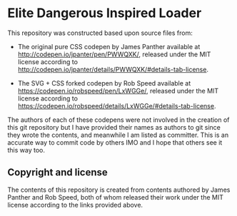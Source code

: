 # Elite Dangerous Inspired Loader

This repository was constructed based upon source files from:

  * The original pure CSS codepen by James Panther available at
    http://codepen.io/jpanter/pen/PWWQXK/, released under the
    MIT license according to
    http://codepen.io/jpanter/details/PWWQXK/#details-tab-license.

  * The SVG + CSS forked codepen by Rob Speed available at
    https://codepen.io/robspeed/pen/LxWGGe/, released under the
    MIT license according to
    https://codepen.io/robspeed/details/LxWGGe/#details-tab-license.

The authors of each of these codepens were not involved in the creation
of this git repository but I have provided their names as authors to git
since they wrote the contents, and meanwhile I am listed as committer.
This is an accurate way to commit code by others IMO and I hope that
others see it this way too.

## Copyright and license

The contents of this repository is created from contents authored by
James Panther and Rob Speed, both of whom released their work under
the MIT license according to the links provided above.
